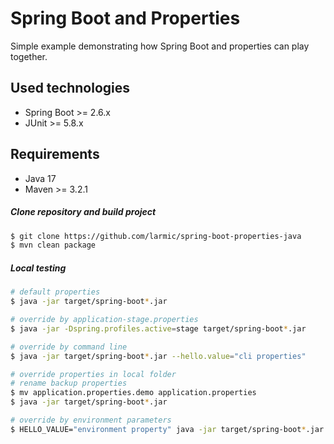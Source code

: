 # Spring Boot and Properties

Simple example demonstrating how Spring Boot and properties can play together.

## Used technologies

* Spring Boot >= 2.6.x
* JUnit >= 5.8.x

## Requirements

* Java 17
* Maven >= 3.2.1 

##### Clone repository and build project

```sh
$ git clone https://github.com/larmic/spring-boot-properties-java
$ mvn clean package
```

##### Local testing

```sh
# default properties
$ java -jar target/spring-boot*.jar

# override by application-stage.properties
$ java -jar -Dspring.profiles.active=stage target/spring-boot*.jar

# override by command line
$ java -jar target/spring-boot*.jar --hello.value="cli properties"

# override properties in local folder
# rename backup properties
$ mv application.properties.demo application.properties
$ java -jar target/spring-boot*.jar

# override by environment parameters
$ HELLO_VALUE="environment property" java -jar target/spring-boot*.jar
```

